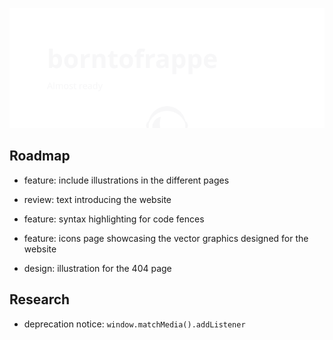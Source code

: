 [![github.com/borntofrappe — Almost ready](https://raw.githubusercontent.com/borntofrappe/borntofrappe/master/playground/borntofrappe.svg)](http://borntofrappe.netlify.app/)

## Roadmap

- feature: include illustrations in the different pages

- review: text introducing the website

- feature: syntax highlighting for code fences

- feature: icons page showcasing the vector graphics designed for the website

- design: illustration for the 404 page

## Research

- deprecation notice: `window.matchMedia().addListener`
